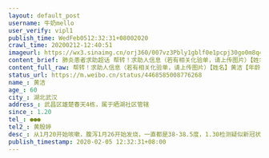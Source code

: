```yaml
---
layout: default_post
username: 牛奶mello
user_verify: vipl1
publish_time: WedFeb0512:32:31+08002020
crawl_time: 20200212-12:40:51
imageurl: https://wx3.sinaimg.cn/orj360/007vz3Pbly1gblf0e1pcpj30go0m8q4b.jpg,https://wx4.sinaimg.cn/orj360/007vz3Pbly1gblf0dsk39j30go0m875h.jpg,https://wx1.sinaimg.cn/orj360/007vz3Pbly1gblf0eaz88j30go0m877c.jpg
content_brief: 肺炎患者求助超话 帮转！求助人信息（若有相关化验单，请上传图片）【姓名】黄洁【年龄】60【所在城市】湖北武汉【所在小区、社区】武昌区雄楚春天4栋，属于晒湖社区管辖【患病时间】1.20【联系方式】●●●【其他紧急联系人】黄殷婷【病情描述】从1月20开始咳嗽，腹泻1月26开始发 ...全文
content_full_raw: 帮转！求助人信息（若有相关化验单，请上传图片）【姓名】黄洁【年龄】60【所在城市】湖北武汉【所在小区、社区】武昌区雄楚春天4栋，属于晒湖社区管辖【患病时间】1.20【联系方式】●●●【其他紧急联系人】黄殷婷【病情描述】从1月20开始咳嗽，腹泻1月26开始发烧，一直都是38-38.5度，1.30检测疑似新冠状病毒肺炎，发烧至今未退，前几日开始出现呕吐，喘气，呼吸困难症状，血氧饱和度降低，急需入院治疗！
status_url: https://m.weibo.cn/status/4468585008776268
name_: 黄洁
age_: 60
city_: 湖北武汉
address_: 武昌区雄楚春天4栋，属于晒湖社区管辖
since_: 1.20
tel_: ●●●
tel2_: 黄殷婷
desc_: 从1月20开始咳嗽，腹泻1月26开始发烧，一直都是38-38.5度，1.30检测疑似新冠状病毒肺炎，发烧至今未退，前几日开始出现呕吐，喘气，呼吸困难症状，血氧饱和度降低，急需入院治疗！
publish_timestamp: 2020-02-05 12:32:31+08:00
---
```

